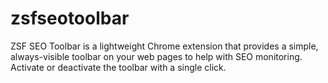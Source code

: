 # zsfseotoolbar
ZSF SEO Toolbar is a lightweight Chrome extension that provides a simple, always-visible toolbar on your web pages to help with SEO monitoring. Activate or deactivate the toolbar with a single click.
